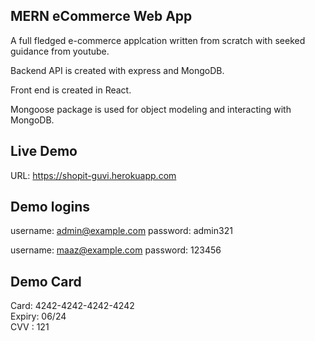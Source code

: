 ## MERN eCommerce Web App

A full fledged e-commerce applcation written from scratch with seeked guidance from youtube.

Backend API is created with express and MongoDB.

Front end is created in React.

Mongoose package is used for object modeling and interacting with MongoDB.

## Live Demo

URL: https://shopit-guvi.herokuapp.com

## Demo logins

username: admin@example.com
password: admin321

username: maaz@example.com
password: 123456

## Demo Card

Card: 4242-4242-4242-4242<br>
Expiry: 06/24<br>
CVV : 121<br>
